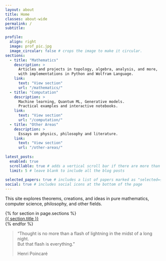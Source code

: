 ```yaml
---
layout: about
title: Home
classes: about-wide
permalink: /
subtitle: 

profile:
  align: right
  image: prof_pic.jpg
  image_circular: false # crops the image to make it circular.
sections:
  - title: "Mathematics"
    description: >
      Articles and projects in topology, algebra, analysis, and more,
      with implementations in Python and Wolfram Language.
    link:
      text: "View section"
      url: "/mathematics/"
  - title: "Computation"
    description: >
      Machine learning, Quantum ML, Generative models.
      Practical examples and interactive notebooks.
    link:
      text: "View section"
      url: "/computation/"
  - title: "Other Areas"
    description: >
      Essays on physics, philosophy and literature.
    link:
      text: "View section"
      url: "/other-areas/"
    
latest_posts:
  enabled: true
  scrollable: true # adds a vertical scroll bar if there are more than 3 new posts items
  limit: 5 # leave blank to include all the blog posts
  
selected_papers: true # includes a list of papers marked as "selected={true}"
social: true # includes social icons at the bottom of the page
---
```


This site explores theorems, creations, and ideas in pure mathematics, computer science, philosophy, and other fields.


<div class="row text-center my-5">
  {% for section in page.sections %}
    <div class="col-md-4 mb-3">
      <a class="btn btn-lg btn-outline-light w-100" href="{{ section.link.url }}">
        {{ section.title }}
      </a>
    </div>
  {% endfor %}
</div>

<section class="landing-section text-center text-white py-5"
         style="background-image: url('/assets/images/secondary-bg.jpg');">
  <div class="container">
    <blockquote class="blockquote">
      <p class="mb-0">
        “Thought is no more than a flash of lightning in the midst of a long night.<br>
        But that flash is everything.”
      </p>
      <footer class="blockquote-footer text-light mt-3">
        Henri Poincaré
      </footer>
    </blockquote>
  </div>
</section>


